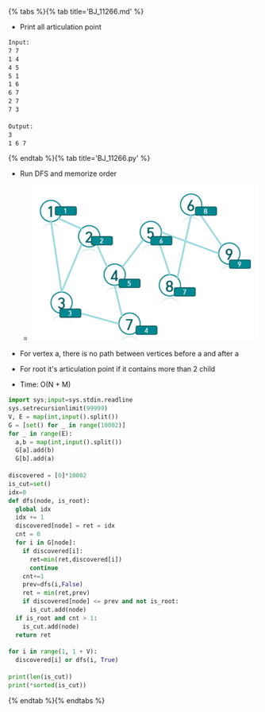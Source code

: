 {% tabs %}{% tab title='BJ_11266.md' %}

* Print all articulation point

```txt
Input:
7 7
1 4
4 5
5 1
1 6
6 7
2 7
7 3

Output:
3
1 6 7
```

{% endtab %}{% tab title='BJ_11266.py' %}

* Run DFS and memorize order
  * ![Run DFS](images/20210527_230442.png)
* For vertex a, there is no path between vertices before a and after a
* For root it's articulation point if it contains more than 2 child

* Time: O(N + M)

```py
import sys;input=sys.stdin.readline
sys.setrecursionlimit(99999)
V, E = map(int,input().split())
G = [set() for _ in range(10002)]
for _ in range(E):
  a,b = map(int,input().split())
  G[a].add(b)
  G[b].add(a)

discovered = [0]*10002
is_cut=set()
idx=0
def dfs(node, is_root):
  global idx
  idx += 1
  discovered[node] = ret = idx
  cnt = 0
  for i in G[node]:
    if discovered[i]:
      ret=min(ret,discovered[i])
      continue
    cnt+=1
    prev=dfs(i,False)
    ret = min(ret,prev)
    if discovered[node] <= prev and not is_root:
      is_cut.add(node)
  if is_root and cnt > 1:
    is_cut.add(node)
  return ret

for i in range(1, 1 + V):
  discovered[i] or dfs(i, True)

print(len(is_cut))
print(*sorted(is_cut))
```

{% endtab %}{% endtabs %}
